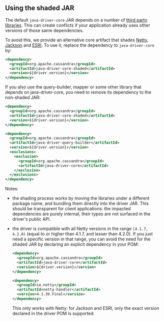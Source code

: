 <!--
Licensed to the Apache Software Foundation (ASF) under one
or more contributor license agreements.  See the NOTICE file
distributed with this work for additional information
regarding copyright ownership.  The ASF licenses this file
to you under the Apache License, Version 2.0 (the
"License"); you may not use this file except in compliance
with the License.  You may obtain a copy of the License at

  http://www.apache.org/licenses/LICENSE-2.0

Unless required by applicable law or agreed to in writing,
software distributed under the License is distributed on an
"AS IS" BASIS, WITHOUT WARRANTIES OR CONDITIONS OF ANY
KIND, either express or implied.  See the License for the
specific language governing permissions and limitations
under the License.
-->

## Using the shaded JAR

The default `java-driver-core` JAR depends on a number of [third party
libraries](../integration/#driver-dependencies). This can create conflicts if your application
already uses other versions of those same dependencies.

To avoid this, we provide an alternative core artifact that shades [Netty](../integration/#netty),
[Jackson](../integration/#jackson) and [ESRI](../integration/#esri). To use it, replace the
dependency to `java-driver-core` by:

```xml
<dependency>
  <groupId>org.apache.cassandra</groupId>
  <artifactId>java-driver-core-shaded</artifactId>
  <version>${driver.version}</version>
</dependency>
```

If you also use the query-builder, mapper or some other library that depends on java-driver-core,
you need to remove its dependency to the non-shaded JAR:

```xml
<dependency>
  <groupId>org.apache.cassandra</groupId>
  <artifactId>java-driver-core-shaded</artifactId>
  <version>${driver.version}</version>
</dependency>

<dependency>
  <groupId>org.apache.cassandra</groupId>
  <artifactId>java-driver-query-builder</artifactId>
  <version>${driver.version}</version>
  <exclusions>
    <exclusion>
      <groupId>org.apache.cassandra</groupId>
      <artifactId>java-driver-core</artifactId>
    </exclusion>
  </exclusions>
</dependency>
```

Notes:

* the shading process works by moving the libraries under a different package name, and bundling
  them directly into the driver JAR. This should be transparent for client applications: the
  impacted dependencies are purely internal, their types are not surfaced in the driver's public
  API.
* the driver is compatible with all Netty versions in the range `[4.1.7, 4.2.0)` (equal to or higher
  than 4.1.7, and lesser than 4.2.0). If you just need a specific version in that range, you can 
  avoid the need for the shaded JAR by declaring an explicit dependency in your POM:
  
    ```xml
    <dependency>
      <groupId>org.apache.cassandra</groupId>
      <artifactId>java-driver-core</artifactId>
      <version>${driver.version}</version>
    </dependency>
  
    <dependency>
      <groupId>io.netty</groupId>
      <artifactId>netty-handler</artifactId>
      <version>4.1.39.Final</version>
    </dependency>
    ```
  
    This only works with Netty: for Jackson and ESRI, only the exact version declared in the driver POM
    is supported.
